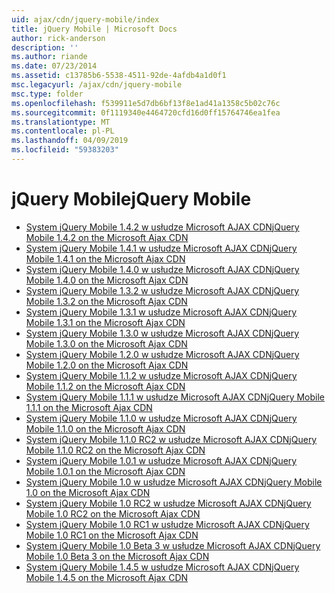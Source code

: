 ```yaml
---
uid: ajax/cdn/jquery-mobile/index
title: jQuery Mobile | Microsoft Docs
author: rick-anderson
description: ''
ms.author: riande
ms.date: 07/23/2014
ms.assetid: c13785b6-5538-4511-92de-4afdb4a1d0f1
msc.legacyurl: /ajax/cdn/jquery-mobile
msc.type: folder
ms.openlocfilehash: f539911e5d7db6bf13f8e1ad41a1358c5b02c76c
ms.sourcegitcommit: 0f1119340e4464720cfd16d0ff15764746ea1fea
ms.translationtype: MT
ms.contentlocale: pl-PL
ms.lasthandoff: 04/09/2019
ms.locfileid: "59383203"
---
```

# <a name="jquery-mobile"></a><span data-ttu-id="c2af9-102">jQuery Mobile</span><span class="sxs-lookup"><span data-stu-id="c2af9-102">jQuery Mobile</span></span>

- [<span data-ttu-id="c2af9-103">System jQuery Mobile 1.4.2 w usłudze Microsoft AJAX CDN</span><span class="sxs-lookup"><span data-stu-id="c2af9-103">jQuery Mobile 1.4.2 on the Microsoft Ajax CDN</span></span>](cdnjquerymobile142.md)
- [<span data-ttu-id="c2af9-104">System jQuery Mobile 1.4.1 w usłudze Microsoft AJAX CDN</span><span class="sxs-lookup"><span data-stu-id="c2af9-104">jQuery Mobile 1.4.1 on the Microsoft Ajax CDN</span></span>](cdnjquerymobile141.md)
- [<span data-ttu-id="c2af9-105">System jQuery Mobile 1.4.0 w usłudze Microsoft AJAX CDN</span><span class="sxs-lookup"><span data-stu-id="c2af9-105">jQuery Mobile 1.4.0 on the Microsoft Ajax CDN</span></span>](cdnjquerymobile140.md)
- [<span data-ttu-id="c2af9-106">System jQuery Mobile 1.3.2 w usłudze Microsoft AJAX CDN</span><span class="sxs-lookup"><span data-stu-id="c2af9-106">jQuery Mobile 1.3.2 on the Microsoft Ajax CDN</span></span>](cdnjquerymobile132.md)
- [<span data-ttu-id="c2af9-107">System jQuery Mobile 1.3.1 w usłudze Microsoft AJAX CDN</span><span class="sxs-lookup"><span data-stu-id="c2af9-107">jQuery Mobile 1.3.1 on the Microsoft Ajax CDN</span></span>](cdnjquerymobile131.md)
- [<span data-ttu-id="c2af9-108">System jQuery Mobile 1.3.0 w usłudze Microsoft AJAX CDN</span><span class="sxs-lookup"><span data-stu-id="c2af9-108">jQuery Mobile 1.3.0 on the Microsoft Ajax CDN</span></span>](cdnjquerymobile130.md)
- [<span data-ttu-id="c2af9-109">System jQuery Mobile 1.2.0 w usłudze Microsoft AJAX CDN</span><span class="sxs-lookup"><span data-stu-id="c2af9-109">jQuery Mobile 1.2.0 on the Microsoft Ajax CDN</span></span>](cdnjquerymobile120.md)
- [<span data-ttu-id="c2af9-110">System jQuery Mobile 1.1.2 w usłudze Microsoft AJAX CDN</span><span class="sxs-lookup"><span data-stu-id="c2af9-110">jQuery Mobile 1.1.2 on the Microsoft Ajax CDN</span></span>](cdnjquerymobile112.md)
- [<span data-ttu-id="c2af9-111">System jQuery Mobile 1.1.1 w usłudze Microsoft AJAX CDN</span><span class="sxs-lookup"><span data-stu-id="c2af9-111">jQuery Mobile 1.1.1 on the Microsoft Ajax CDN</span></span>](cdnjquerymobile111.md)
- [<span data-ttu-id="c2af9-112">System jQuery Mobile 1.1.0 w usłudze Microsoft AJAX CDN</span><span class="sxs-lookup"><span data-stu-id="c2af9-112">jQuery Mobile 1.1.0 on the Microsoft Ajax CDN</span></span>](cdnjquerymobile110.md)
- [<span data-ttu-id="c2af9-113">System jQuery Mobile 1.1.0 RC2 w usłudze Microsoft AJAX CDN</span><span class="sxs-lookup"><span data-stu-id="c2af9-113">jQuery Mobile 1.1.0 RC2 on the Microsoft Ajax CDN</span></span>](cdnjquerymobile110rc2.md)
- [<span data-ttu-id="c2af9-114">System jQuery Mobile 1.0.1 w usłudze Microsoft AJAX CDN</span><span class="sxs-lookup"><span data-stu-id="c2af9-114">jQuery Mobile 1.0.1 on the Microsoft Ajax CDN</span></span>](cdnjquerymobile101.md)
- [<span data-ttu-id="c2af9-115">System jQuery Mobile 1.0 w usłudze Microsoft AJAX CDN</span><span class="sxs-lookup"><span data-stu-id="c2af9-115">jQuery Mobile 1.0 on the Microsoft Ajax CDN</span></span>](cdnjquerymobile10.md)
- [<span data-ttu-id="c2af9-116">System jQuery Mobile 1.0 RC2 w usłudze Microsoft AJAX CDN</span><span class="sxs-lookup"><span data-stu-id="c2af9-116">jQuery Mobile 1.0 RC2 on the Microsoft Ajax CDN</span></span>](cdnjquerymobile10rc2.md)
- [<span data-ttu-id="c2af9-117">System jQuery Mobile 1.0 RC1 w usłudze Microsoft AJAX CDN</span><span class="sxs-lookup"><span data-stu-id="c2af9-117">jQuery Mobile 1.0 RC1 on the Microsoft Ajax CDN</span></span>](cdnjquerymobile10rc1.md)
- [<span data-ttu-id="c2af9-118">System jQuery Mobile 1.0 Beta 3 w usłudze Microsoft AJAX CDN</span><span class="sxs-lookup"><span data-stu-id="c2af9-118">jQuery Mobile 1.0 Beta 3 on the Microsoft Ajax CDN</span></span>](cdnjquerymobile10b3.md)
- [<span data-ttu-id="c2af9-119">System jQuery Mobile 1.4.5 w usłudze Microsoft AJAX CDN</span><span class="sxs-lookup"><span data-stu-id="c2af9-119">jQuery Mobile 1.4.5 on the Microsoft Ajax CDN</span></span>](cdnjquerymobile145.md)
